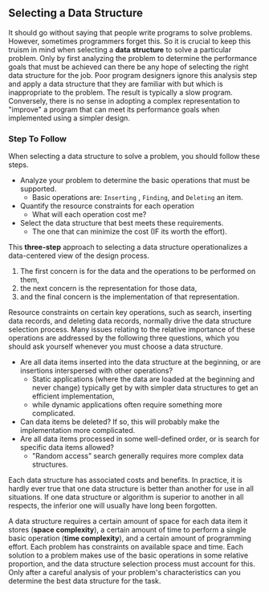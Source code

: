 ## Selecting a Data Structure

It should go without saying that people write programs to solve problems. However, sometimes programmers forget this. 
So it is crucial to keep this truism in mind when selecting a **data structure** to solve a particular problem. 
Only by first analyzing the problem to determine the performance goals that must be achieved can there be any hope of 
selecting the right data structure for the job. Poor program designers ignore this analysis step and apply a data 
structure that they are familiar with but which is inappropriate to the problem. The result is typically a slow program. 
Conversely, there is no sense in adopting a complex representation to "improve" a program that can meet its performance 
goals when implemented using a simpler design.

### Step To Follow

When selecting a data structure to solve a problem, you should follow these steps.

- Analyze your problem to determine the basic operations that must be supported. 
  - Basic operations are: `Inserting` , `Finding`, and `Deleting` an item.
- Quantify the resource constraints for each operation 
  - What will each operation cost me?
- Select the data structure that best meets these requirements. 
  - The one that can minimize the cost (IF its worth the effort).
  
This **three-step** approach to selecting a data structure operationalizes a data-centered view of the design process. 
1. The first concern is for the data and the operations to be performed on them, 
2. the next concern is the representation for those data, 
3. and the final concern is the implementation of that representation.

Resource constraints on certain key operations, such as search, inserting data records, and deleting data records, normally drive the data structure selection process. 
Many issues relating to the relative importance of these operations are addressed by the following three questions, which you should ask yourself whenever you must choose a data structure.

- Are all data items inserted into the data structure at the beginning, or are insertions interspersed with other operations? 
  - Static applications (where the data are loaded at the beginning and never change) typically get by with simpler data structures to get an efficient implementation, 
  - while dynamic applications often require something more complicated.
- Can data items be deleted? If so, this will probably make the implementation more complicated.
- Are all data items processed in some well-defined order, or is search for specific data items allowed? 
  - "Random access" search generally requires more complex data structures.

Each data structure has associated costs and benefits. In practice, it is hardly ever true that one data structure is better than another for use in all situations. 
If one data structure or algorithm is superior to another in all respects, the inferior one will usually have long been forgotten. 

A data structure requires a certain amount of space for each data item it stores (**space complexity**), a certain amount of time to perform a single basic operation (**time complexity**), 
and a certain amount of programming effort. Each problem has constraints on available space and time. Each solution to a problem makes use of the basic operations in some relative proportion, and the data structure selection process must account for this. Only after a careful analysis of your problem's characteristics can you determine the best data structure for the task.